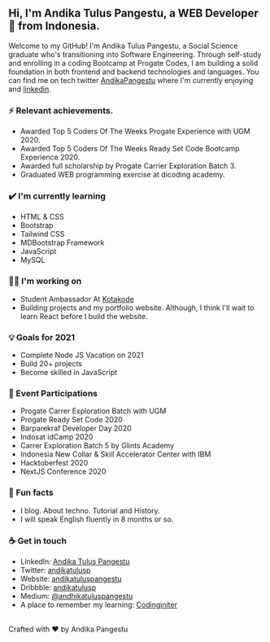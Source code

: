 <!-- Your title -->
## Hi, I'm Andika Tulus Pangestu, a WEB Developer 🚀 from Indonesia.

Welcome to my GitHub! I'm Andika Tulus Pangestu, a Social Science graduate who's transitioning into Software Engineering. Through self-study and enrolling in a coding Bootcamp at Progate Codes, I am building a solid foundation in both frontend and backend technologies and languages. You can find me on tech twitter <a href = "https://twitter.com/andikatulusp">AndikaPangestu</a> where I'm currently enjoying and <a href="https://www.linkedin.com/in/andika-tulus-pangestu-343884175/">linkedin</a>.

### ⚡ Relevant achievements.
- Awarded Top 5 Coders Of The Weeks Progate Experience with UGM 2020.
- Awarded Top 5 Coders Of The Weeks Ready Set Code Bootcamp Experience 2020.
- Awarded full scholarship by Progate Carrier Exploration Batch 3.
- Graduated WEB programming exercise at dicoding academy.

### ✔️ I'm currently learning
- HTML &amp; CSS
- Bootstrap
- Tailwind CSS
- MDBootstrap Framework
- JavaScript
- MySQL

### 👩‍💻 I'm working on
- Student Ambassador At <a href = "https://kotakode.com">Kotakode</a>
- Building projects and my portfolio website. 
Although, I think I'll wait to learn React before I build the website.

### 💡 Goals for 2021
- Complete Node JS Vacation on 2021
- Build 20+ projects 
- Become skilled in JavaScript

### 🎉 Event Participations
- Progate Carrer Exploration Batch with UGM
- Progate Ready Set Code 2020
- Barparekraf Developer Day 2020
- Indosat idCamp 2020
- Carrer Exploration Batch 5 by Glints Academy
- Indonesia New Collar & Skill Accelerator Center with IBM
- Hacktoberfest 2020
- NextJS Conference 2020

### 🌴 Fun facts
- I blog. About techno. Tutorial and History. 
- I will speak English fluently in 8 months or so.

### ☕ Get in touch
- LinkedIn: <a href = "https://www.linkedin.com/in/andika-tulus-pangestu/">Andika Tulus Pangestu</a>
- Twitter: <a href = "https://twitter.com/andikatulusp">andikatulusp</a>
- Website: <a href = "https://profil-andikatulus.web.app">andikatuluspangestu</a>
- Dribbble: <a href = "https://dribbble.com/andhikatuluspangestu">andikatulusp</a>
- Medium: <a href = "https://medium.com/@andhikatuluspangestu">@andhikatuluspangestu</a>
- A place to remember my learning: <a href = "https://codinginiter.blogspot.com">Codinginiter</a>
<br>
Crafted with &hearts; by Andika Pangestu
<br>
